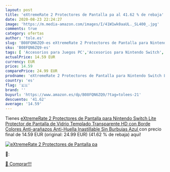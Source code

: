 ```yaml
---
layout: post
title: 'eXtremeRate 2 Protectores de Pantalla pa al 41.62 % de rebaja'
date: 2020-08-23 22:24:27
image: 'https://m.media-amazon.com/images/I/41W1wk0aaUL._SL400_.jpg'
comments: true
category: ofertas
author: 'tole.es'
slug: 'B08FQN6ZQ9-es eXtremeRate 2 Protectores de Pantalla para Nintendo Switch...'
sku: 'B08FQN6ZQ9-es'
tags: [ 'Accesorios para Juegos PC','Accesorios para Nintendo Switch','Accesorios para PlayStation 4','Accesorios para PlayStation 5','Accesorios para Xbox One','Accesorios para Xbox Series X y S','Electrónica','Figuras interactivas para Nintendo 3DS y 2DS','Fundas para PlayStation 4','Fundas para Xbox One','Fundas y almacenamiento para PlayStation 4','Fundas y almacenamiento para Xbox One','Hardware y juegos para Nintendo 3DS y 2DS','Hardware y juegos para Nintendo Switch','Hardware y juegos para PlayStation 4','Hardware y juegos para PlayStation 5','Hardware y juegos para Xbox One','Hardware y juegos para Xbox Series X y S','Juego de mesa','Juegos de miniaturas','Juegos para Nintendo Switch','Juegos para PlayStation 4','Juegos para Xbox One','Juegos y Accesorios para PC','Juegos y accesorios para juegos','Juguetes','Juguetes y juegos','Mandos para Nintendo Switch','Mandos y controles para PlayStation 5','Mandos y controles para Xbox Series X y S','Packs de accesorios para PlayStation 4','Sistemas precursores y micro consolas','Videojuegos','nintendo', ]
actualPrice: 14.59 EUR
currency: EUR
price: 14.59
comparePrice: 24.99 EUR
prodname: 'eXtremeRate 2 Protectores de Pantalla para Nintendo Switch Lite Protector de Pantalla de Vidrio Templado Transparente HD con Borde Colores Anti-arañazos Anti-Huella Inastillable Sin Burbujas Azul '
country: 'es'
flag: '🇪🇸'
brand: ''
buyurl: 'https://www.amazon.es/dp/B08FQN6ZQ9/?tag=tolees-21'
descuento: '41.62'
average: '14.59'
---
```


Tienes [eXtremeRate 2 Protectores de Pantalla para Nintendo Switch Lite Protector de Pantalla de Vidrio Templado Transparente HD con Borde Colores Anti-arañazos Anti-Huella Inastillable Sin Burbujas Azul ](https://www.amazon.es/dp/B08FQN6ZQ9/?tag=tolees-21) con precio final de  14.59 EUR (original: 24.99 EUR) (41.62 %  de rebaja) aqui!

[![eXtremeRate 2 Protectores de Pantalla pa](https://m.media-amazon.com/images/I/41W1wk0aaUL._SL400_.jpg)](https://www.amazon.es/dp/B08FQN6ZQ9/?tag=tolees-21)

🔎:


[🛒 Comprar!!!](https://www.amazon.es/dp/B08FQN6ZQ9/?tag=tolees-21)
